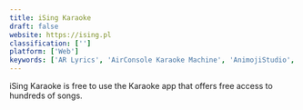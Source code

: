 ```yaml
---
title: iSing Karaoke
draft: false 
website: https://ising.pl
classification: ['']
platform: ['Web']
keywords: ['AR Lyrics', 'AirConsole Karaoke Machine', 'AnimojiStudio', 'FreddieMeter', 'HashtagMyAss', 'Karaoke 2018: Sing & Record', 'Karaoke Online', 'Midifun Karaoke', 'PhonicMind', 'Riffjam', 'SingPlay', 'SingPlus', 'Song Peel', 'SpotLite', 'StarMaker', 'Twitch Sings', 'Uptune', 'WeSing', 'wordLess']
---
```

iSing Karaoke is free to use the Karaoke app that offers free access to hundreds of songs.